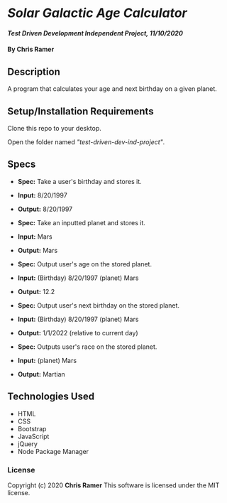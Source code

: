 # *Solar Galactic Age Calculator*

#### *Test Driven Development Independent Project, 11/10/2020*

#### By **Chris Ramer**

## Description

A program that calculates your age and next birthday on a given planet.

## Setup/Installation Requirements

Clone this repo to your desktop.

Open the folder named *"test-driven-dev-ind-project"*.

## Specs

* **Spec:** Take a user's birthday and stores it.
* **Input:** 8/20/1997
* **Output:** 8/20/1997

* **Spec:** Take an inputted planet and stores it.
* **Input:** Mars
* **Output:** Mars

* **Spec:** Output user's age on the stored planet.
* **Input:** (Birthday) 8/20/1997 (planet) Mars
* **Output:** 12.2

* **Spec:** Output user's next birthday on the stored planet.
* **Input:** (Birthday) 8/20/1997 (planet) Mars
* **Output:** 1/1/2022 (relative to current day)

* **Spec:** Outputs user's race on the stored planet.
* **Input:** (planet) Mars
* **Output:** Martian

## Technologies Used

* HTML
* CSS
* Bootstrap
* JavaScript
* jQuery
* Node Package Manager

### License

Copyright (c) 2020 **Chris Ramer**
This software is licensed under the MIT license.